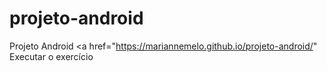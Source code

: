 # projeto-android
Projeto Android
<a href="https://mariannemelo.github.io/projeto-android/" Executar o exercício </a>
